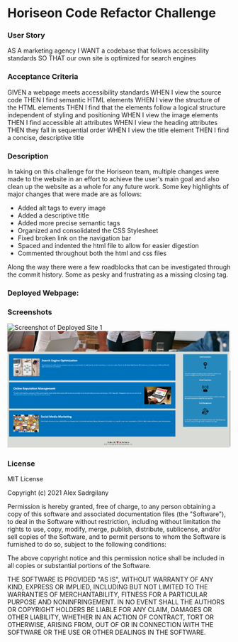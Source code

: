 # Horiseon Code Refactor Challenge

### User Story

AS A marketing agency
I WANT a codebase that follows accessibility standards
SO THAT our own site is optimized for search engines

### Acceptance Criteria

GIVEN a webpage meets accessibility standards
WHEN I view the source code
THEN I find semantic HTML elements
WHEN I view the structure of the HTML elements
THEN I find that the elements follow a logical structure independent of styling and positioning
WHEN I view the image elements
THEN I find accessible alt attributes
WHEN I view the heading attributes
THEN they fall in sequential order
WHEN I view the title element
THEN I find a concise, descriptive title

### Description

In taking on this challenge for the Horiseon team, multiple changes were made to the website in an effort to achieve the user's main goal and also clean up the website as a whole for any future work. Some key highlights of major changes that were made are as follows:
* Added alt tags to every image 
* Added a descriptive title
* Added more precise semantic tags
* Organized and consolidated the CSS Stylesheet
* Fixed broken link on the navigation bar
* Spaced and indented the html file to allow for easier digestion
* Commented throughout both the html and css files

Along the way there were a few roadblocks that can be investigated through the commit history. Some as pesky and frustrating as a missing closing tag. 

### Deployed Webpage: 


### Screenshots

![Screenshot of Deployed Site 1](./Develop/assets/images/Webpage_Screenshot_1.PNG)
![Screenshot of Deployed Site 2](./Develop/assets/images/Webpage_Screenshot_2.PNG)

### License

MIT License

Copyright (c) 2021 Alex Sadrgilany

Permission is hereby granted, free of charge, to any person obtaining a copy
of this software and associated documentation files (the "Software"), to deal
in the Software without restriction, including without limitation the rights
to use, copy, modify, merge, publish, distribute, sublicense, and/or sell
copies of the Software, and to permit persons to whom the Software is
furnished to do so, subject to the following conditions:

The above copyright notice and this permission notice shall be included in all
copies or substantial portions of the Software.

THE SOFTWARE IS PROVIDED "AS IS", WITHOUT WARRANTY OF ANY KIND, EXPRESS OR
IMPLIED, INCLUDING BUT NOT LIMITED TO THE WARRANTIES OF MERCHANTABILITY,
FITNESS FOR A PARTICULAR PURPOSE AND NONINFRINGEMENT. IN NO EVENT SHALL THE
AUTHORS OR COPYRIGHT HOLDERS BE LIABLE FOR ANY CLAIM, DAMAGES OR OTHER
LIABILITY, WHETHER IN AN ACTION OF CONTRACT, TORT OR OTHERWISE, ARISING FROM,
OUT OF OR IN CONNECTION WITH THE SOFTWARE OR THE USE OR OTHER DEALINGS IN THE
SOFTWARE.

